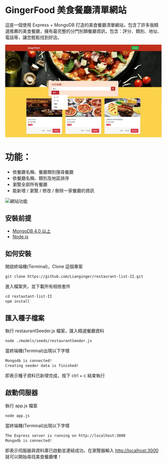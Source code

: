 # GingerFood 美食餐廳清單網站
這是一個使用 Express + MongoDB 打造的美食餐廳清單網站，包含了許多我精選推薦的美食餐廳，擁有最完整的分門別類餐廳資訊，包含：評分、類別、地址、電話等，讓您輕鬆找到好店。  

![畫面截圖](https://github.com/Lianginger/restaurant-list-II/blob/master/public/img/screenshot-index.jpg)

# 功能：
- 依餐廳名稱、餐廳類別搜尋餐廳
- 依餐廳名稱、類別及地區排序
- 瀏覽全部所有餐廳
- 能新增 / 瀏覽 / 修改 / 刪除一家餐廳的資訊
  
![網站功能](https://github.com/Lianginger/restaurant-list-II/blob/master/public/img/restaurant-feature.gif)

## 安裝前提
- [MongoDB 4.0 以上](https://docs.mongodb.com/manual/installation/)
- [Node.js](https://nodejs.org/en/download/)

## 如何安裝
開啟終端機(Terminal)，Clone 這個專案
```
git clone https://github.com/Lianginger/restaurant-list-II.git
```
進入檔案夾，並下載所有相依套件
```
cd restautant-list-II
npm install
```
## 匯入種子檔案
執行 restaurantSeeder.js 檔案，匯入精選餐廳資料
```
node ./models/seeds/restaurantSeeder.js
```
當終端機(Terminal)出現以下字樣
```
Mongodb is connected!
Creating seeder data is finished!
```
即表示種子資料已新增完成，按下 ctrl + c 結束執行

## 啟動伺服器
執行 app.js 檔案
```
node app.js
```
當終端機(Terminal)出現以下字樣
```
The Express server is running on http://localhost:3000
Mongodb is connected!
```
即表示伺服器與資料庫已啟動並連結成功，在瀏覽器輸入 [http://localhost:3000](http://localhost:3000) 就可以開始尋找美食餐廳嘍！